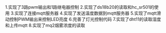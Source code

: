 1.实现了3路pwm输出和1路继电器控制
2.实现了ds18b20的读取和hc_sr501的使用
3.实现了连接mqtt服务器
4.实现了发送温度数据到mqtt服务器
5.实现了mqtt滑动控制PWM输出来控制LED亮度
6.完善了灯光控制代码
7.实现了dht11的读取湿度和上传mqtt
8.实现了mq2烟雾浓度的读取